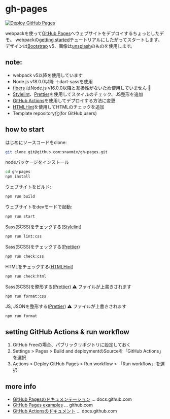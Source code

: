 # gh-pages

[![Deploy GitHub Pages](../../actions/workflows/build.yml/badge.svg)](../../actions/workflows/build.yml)

webpackを使って[GitHub Pages]へウェブサイトをデプロイするちょっとしたデモ。
webpackの[getting started]チュートリアルにしたがってスタートします。
デザインは[Bootstrap] v5、画像は[unsplash]のものを使用します。

## note:
* webpack v5以降を使用しています
* Node.js v18.0.0以降 ＋dart-sassを使用
* [fibers](https://github.com/laverdet/node-fibers) はNode.js v16.0.0以降と互換性がないため使用していません :no_good:
* [Stylelint]、[Prettier]を使用してスタイルのチェック、JS整形を追加
* [GitHub Actions]を使用してデプロイする方法に変更
* [HTMLHint]を使用してHTMLのチェックを追加
* Template repository化(for GitHub users)

## how to start

はじめにソースコードをclone:
```bash
git clone git@github.com:snaomix/gh-pages.git
```

nodeパッケージをインストール
```bash
cd gh-pages
npm install
```

ウェブサイトをビルド:
```bash
npm run build
```

ウェブサイトをdevモードで起動:
```bash
npm run start
```

Sass(SCSS)をチェックする([Stylelint])
```bash
npm run lint:css
```

Sass(SCSS)をチェックする([Prettier])
```bash
npm run check:css
```

HTMLをチェックする([HTMLHint])
```bash
npm run check:html
```

Sass(SCSS)を整形する([Prettier]) :warning: ファイルが上書きされます
```bash
npm run format:css
```

JS, JSONを整形する([Prettier]) :warning: ファイルが上書きされます

```bash
npm run format
```

## setting GitHub Actions & run workflow
1. GitHub Freeの場合、パブリックリポジトリに設定しておく
1. Settings > Pages > Build and deploymentのSourceを「GitHub Actions」を選択
1. Actions > Deploy GitHub Pages > Run workflow > 「Run workflow」を選択

[GitHub Pages]: https://docs.github.com/ja/pages
[GitHub Actions]: https://docs.github.com/ja/actions
[getting started]: https://webpack.js.org/guides/getting-started/
[Bootstrap]: https://getbootstrap.com/
[unsplash]: https://unsplash.com/
[Stylelint]: https://stylelint.io/
[Prettier]: https://prettier.io/
[HTMLHint]: https://htmlhint.com/

## more info

* [GitHub Pagesのドキュメンテーション](https://docs.github.com/ja/pages) … docs.github.com
* [GitHub Pages examples](https://github.com/collections/github-pages-examples) … github.com
* [GitHub Actionsのドキュメント](https://docs.github.com/ja/actions) … docs.github.com
